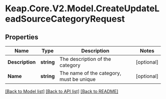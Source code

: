 # Keap.Core.V2.Model.CreateUpdateLeadSourceCategoryRequest

## Properties

Name | Type | Description | Notes
------------ | ------------- | ------------- | -------------
**Description** | **string** | The description of the category | [optional] 
**Name** | **string** | The name of the category, must be unique | [optional] 

[[Back to Model list]](../README.md#documentation-for-models) [[Back to API list]](../README.md#documentation-for-api-endpoints) [[Back to README]](../README.md)

